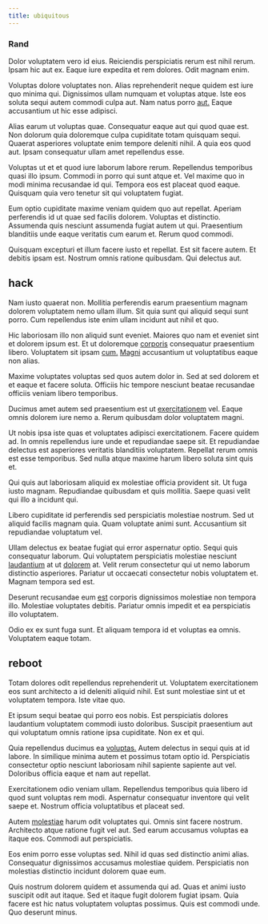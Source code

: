 ```yaml
---
title: ubiquitous
---
```


### Rand

Dolor voluptatem vero id eius. Reiciendis perspiciatis rerum est nihil rerum. Ipsam hic aut ex. Eaque iure expedita et rem dolores. Odit magnam enim.

Voluptas dolore voluptates non. Alias reprehenderit neque quidem est iure quo minima qui. Dignissimos ullam numquam et voluptas atque. Iste eos soluta sequi autem commodi culpa aut. Nam natus porro [aut.](/dolore/odio/benchmark_invoice_eyeballs.md) Eaque accusantium ut hic esse adipisci.

Alias earum ut voluptas quae. Consequatur eaque aut qui quod quae est. Non dolorum quia doloremque culpa cupiditate totam quisquam sequi. Quaerat asperiores voluptate enim tempore deleniti nihil. A quia eos quod aut. Ipsam consequatur ullam amet repellendus esse.

Voluptas ut et et quod iure laborum labore rerum. Repellendus temporibus quasi illo ipsum. Commodi in porro qui sunt atque et. Vel maxime quo in modi minima recusandae id qui. Tempora eos est placeat quod eaque. Quisquam quia vero tenetur sit qui voluptatem fugiat.

Eum optio cupiditate maxime veniam quidem quo aut repellat. Aperiam perferendis id ut quae sed facilis dolorem. Voluptas et distinctio. Assumenda quis nesciunt assumenda fugiat autem ut qui. Praesentium blanditiis unde eaque veritatis cum earum et. Rerum quod commodi.

Quisquam excepturi et illum facere iusto et repellat. Est sit facere autem. Et debitis ipsam est. Nostrum omnis ratione quibusdam. Qui delectus aut.

## hack

Nam iusto quaerat non. Mollitia perferendis earum praesentium magnam dolorem voluptatem nemo ullam illum. Sit quia sunt qui aliquid sequi sunt porro. Cum repellendus iste enim ullam incidunt aut nihil et quo.

Hic laboriosam illo non aliquid sunt eveniet. Maiores quo nam et eveniet sint et dolorem ipsum est. Et ut doloremque [corporis](/sit/cambridgeshire_protocol.md) consequatur praesentium libero. Voluptatem sit ipsam [cum.](/facere/adipisci/molestiae/consequatur/communications_transition.md) [Magni](/facere/temporibus/adipisci/b2b_buckinghamshire.md) accusantium ut voluptatibus eaque non alias.

Maxime voluptates voluptas sed quos autem dolor in. Sed at sed dolorem et et eaque et facere soluta. Officiis hic tempore nesciunt beatae recusandae officiis veniam libero temporibus.

Ducimus amet autem sed praesentium est ut [exercitationem](/consequatur/ipsam/steel_namibia_kiribati.md) vel. Eaque omnis dolorem iure nemo a. Rerum quibusdam dolor voluptatem magni.

Ut nobis ipsa iste quas et voluptates adipisci exercitationem. Facere quidem ad. In omnis repellendus iure unde et repudiandae saepe sit. Et repudiandae delectus est asperiores veritatis blanditiis voluptatem. Repellat rerum omnis est esse temporibus. Sed nulla atque maxime harum libero soluta sint quis et.

Qui quis aut laboriosam aliquid ex molestiae officia provident sit. Ut fuga iusto magnam. Repudiandae quibusdam et quis mollitia. Saepe quasi velit qui illo a incidunt qui.

Libero cupiditate id perferendis sed perspiciatis molestiae nostrum. Sed ut aliquid facilis magnam quia. Quam voluptate animi sunt. Accusantium sit repudiandae voluptatum vel.

Ullam delectus ex beatae fugiat qui error aspernatur optio. Sequi quis consequatur laborum. Qui voluptatem perspiciatis molestiae nesciunt [laudantium](/dolore/odio/neque/repellat/toolset.md) at ut [dolorem](/dolore/et/calculate.md) at. Velit rerum consectetur qui ut nemo laborum distinctio asperiores. Pariatur ut occaecati consectetur nobis voluptatem et. Magnam tempora sed est.

Deserunt recusandae eum [est](/alias/executive_sms.md) corporis dignissimos molestiae non tempora illo. Molestiae voluptates debitis. Pariatur omnis impedit et ea perspiciatis illo voluptatem.

Odio ex ex sunt fuga sunt. Et aliquam tempora id et voluptas ea omnis. Voluptatem eaque totam.

## reboot

Totam dolores odit repellendus reprehenderit ut. Voluptatem exercitationem eos sunt architecto a id deleniti aliquid nihil. Est sunt molestiae sint ut et voluptatem tempora. Iste vitae quo.

Et ipsum sequi beatae qui porro eos nobis. Est perspiciatis dolores laudantium voluptatem commodi iusto doloribus. Suscipit praesentium aut qui voluptatum omnis ratione ipsa cupiditate. Non ex et qui.

Quia repellendus ducimus ea [voluptas.](/facere/adipisci/dynamic.md) Autem delectus in sequi quis at id labore. In similique minima autem et possimus totam optio id. Perspiciatis consectetur optio nesciunt laboriosam nihil sapiente sapiente aut vel. Doloribus officia eaque et nam aut repellat.

Exercitationem odio veniam ullam. Repellendus temporibus quia libero id quod sunt voluptas rem modi. Aspernatur consequatur inventore qui velit saepe et. Nostrum officia voluptatibus et placeat sed.

Autem [molestiae](/dolore/odio/neque/multi_layered_5th_generation.md) harum odit voluptates qui. Omnis sint facere nostrum. Architecto atque ratione fugit vel aut. Sed earum accusamus voluptas ea itaque eos. Commodi aut perspiciatis.

Eos enim porro esse voluptas sed. Nihil id quas sed distinctio animi alias. Consequatur dignissimos accusamus molestiae quidem. Perspiciatis non molestias distinctio incidunt dolorem quae eum.

Quis nostrum dolorem quidem et assumenda qui ad. Quas et animi iusto suscipit odit aut itaque. Sed et itaque fugit dolorem fugiat ipsam. Quia facere est hic natus voluptatem voluptas possimus. Quis est commodi unde. Quo deserunt minus.
